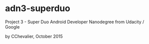 # adn3-superduo

Project 3 - Super Duo
Android Developer Nanodegree from Udacity / Google

by CChevalier, October 2015
